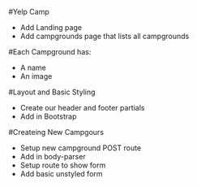 #Yelp Camp
* Add Landing page
* Add campgrounds page that lists all campgrounds

#Each Campground has:
* A name
* An image

#Layout and Basic Styling
* Create our header and footer partials
* Add in Bootstrap

#Createing New Campgours
* Setup new campground POST route
* Add in body-parser
* Setup route to show form
* Add basic unstyled form
